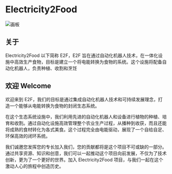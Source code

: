 # Electricity2Food

![画板](https://github.com/KL-RA/Electricity2Food/assets/19252069/67edd3be-34f5-47bf-9b48-f68a427a045a)

## 关于

Electricity2Food 以下简称 E2F，E2F 旨在通过自动化机器人技术，在一体化设施中高效生产食物，目标是建立一个将电能转换为食物的系统。这个设施将配备自动化机器人，负责种植、收割和烹饪

## 欢迎 Welcome

欢迎来到 E2F，我们的目标是通过集成自动化机器人技术和可持续发展理念，打造一个能够从电能转换为食物的封闭生态系统。

在这个生态系统设施中，我们利用先进的自动化机器人和设备进行植物的种植、培育和收割。通过自动化设施高效管理整个农业生产过程，从播种到收获，而且还能将成熟的食材转化为各式美食。这个过程完全由电能驱动，展现了一个自给自足、环保高效的闭环系统。

我们诚邀您发挥您的专长加入我们，您的贡献都将是这个项目不可或缺的一部分。通过共享资源、知识和创意，我们可以一起推动这个项目向前发展，不仅为了技术创新，更为了一个更好的世界。加入 Electricity2Food 项目，与我们一起在这个激动人心的旅程中创造历史。
